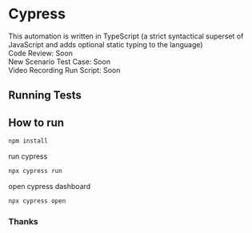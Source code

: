 # Cypress
This automation is written in TypeScript (a strict syntactical superset of JavaScript and adds optional static typing to the language)
<br>
Code Review: Soon
<br>
New Scenario Test Case: Soon 
<br>
Video Recording Run Script: Soon

## Running Tests

## How to run

```bash
npm install
```

run cypress
```bash
npx cypress run
```

open cypress dashboard
```bash
npx cypress open
```

### Thanks
